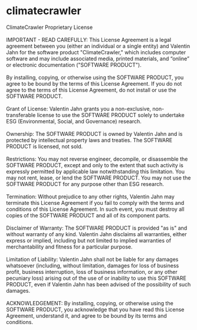 # climatecrawler

ClimateCrawler Proprietary License
<br>
<br>
IMPORTANT - READ CAREFULLY: This License Agreement is a legal agreement between you (either an individual or a single entity) and Valentin Jahn for the software product "ClimateCrawler," which includes computer software and may include associated media, printed materials, and “online” or electronic documentation ("SOFTWARE PRODUCT").
<br>
<br>
By installing, copying, or otherwise using the SOFTWARE PRODUCT, you agree to be bound by the terms of this License Agreement. If you do not agree to the terms of this License Agreement, do not install or use the SOFTWARE PRODUCT.
<br>
<br>
Grant of License: Valentin Jahn grants you a non-exclusive, non-transferable license to use the SOFTWARE PRODUCT solely to undertake ESG (Environmental, Social, and Governance) research.
<br>
<br>
Ownership: The SOFTWARE PRODUCT is owned by Valentin Jahn and is protected by intellectual property laws and treaties. The SOFTWARE PRODUCT is licensed, not sold.
<br><br>
Restrictions: You may not reverse engineer, decompile, or disassemble the SOFTWARE PRODUCT, except and only to the extent that such activity is expressly permitted by applicable law notwithstanding this limitation. You may not rent, lease, or lend the SOFTWARE PRODUCT. You may not use the SOFTWARE PRODUCT for any purpose other than ESG research.
<br><br>
Termination: Without prejudice to any other rights, Valentin Jahn may terminate this License Agreement if you fail to comply with the terms and conditions of this License Agreement. In such event, you must destroy all copies of the SOFTWARE PRODUCT and all of its component parts.
<br><br>
Disclaimer of Warranty: The SOFTWARE PRODUCT is provided "as is" and without warranty of any kind. Valentin Jahn disclaims all warranties, either express or implied, including but not limited to implied warranties of merchantability and fitness for a particular purpose.
<br><br>
Limitation of Liability: Valentin Jahn shall not be liable for any damages whatsoever (including, without limitation, damages for loss of business profit, business interruption, loss of business information, or any other pecuniary loss) arising out of the use of or inability to use this SOFTWARE PRODUCT, even if Valentin Jahn has been advised of the possibility of such damages.
<br><br>
ACKNOWLEDGEMENT: By installing, copying, or otherwise using the SOFTWARE PRODUCT, you acknowledge that you have read this License Agreement, understand it, and agree to be bound by its terms and conditions.
